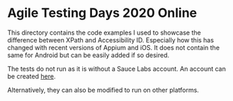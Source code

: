 # Agile Testing Days 2020 Online
This directory contains the code examples I used to showcase the difference between XPath and Accessibility ID.
Especially how this has changed with recent versions of Appium and iOS. It does not contain the same for Android but
can be easily added if so desired.

The tests do not run as it is without a Sauce Labs account. An account can be created [here](https://saucelabs.com/sign-up).

Alternatively, they can also be modified to run on other platforms.